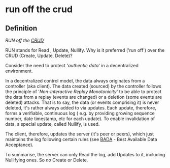 # run off the crud
## Definition

_RUN off the [CRUD](CRUD)_ 

RUN stands for Read , Update,  Nullify. Why is it preferred ('run off') over the CRUD (Create, Update, Delete)?

Consider the need to protect '_authentic data_' in a decentralized environment.

In a decentralized control model, the data always originates from a controller (aka client). The data created (sourced) by the controller follows the principle of '_Non-Interactive Replay Monotonicity_' to be able to protect the data from a replay (events are changed) or a deletion (some events are deleted) attacks. That is to say, the data (or events comprising it) is never deleted, it's rather always added to via updates. Each update, therefore, forms a verifiable, continuous log ( e.g. by providing growing sequence number, date timestamp, etc for each update). To enable invalidation of data, a special update, called Nullify, is used.

The client, therefore, updates the server (it's peer or peers), which just maintains the log following certain rules (see [BADA](best-available-data-acceptance-mechanism) - Best Available Data Acceptance).

To summarise, the server can only Read the log, add Updates to it, including Nullifying ones. So *no* Create or Delete.